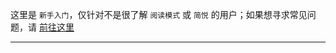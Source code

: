 这里是 `新手入门`，仅针对不是很了解 `阅读模式` 或 `简悦` 的用户；如果想寻求常见问题，请 [前往这里](https://github.com/Kenshin/simpread/wiki/FAQ)

***